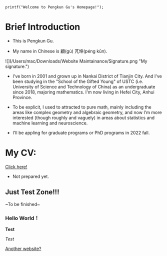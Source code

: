 `printf("Welcome to Pengkun Gu's Homepage!");`

# Brief Introduction

- This is Pengkun Gu.

- My name in Chinese is 顧(gù) 芃坤(péng kūn).

![](/Users/mac/Downloads/Website Maintainance/Signature.png "My signature.")

- I've born in 2001 and grown up in Nankai District of Tianjin City. And I've been studying in the "School of the Gifted Young" of USTC (i.e. University of Science and Technology of China) as an undergraduate since 2018, majoring mathematics. I'm now living in Hefei City, Anhui Province. 

- To be explicit, I used to attracted to pure math, mainly including the areas like complex geometry and algebraic geometry, and now I'm more interested (though roughly and vaguely) in areas about statistics and machine learning and neuroscience.

- I'll be appling for graduate programs or PhD programs in 2022 fall. 

# My CV:

[Click here!](https://www.youtube.com/watch?v=dQw4w9WgXcQ)

- Not prepared yet.

## Just Test Zone!!!

~To be finished~

### Hello World！

**Test**

_Test_

[Another website?](https://pkgu.github.io)
